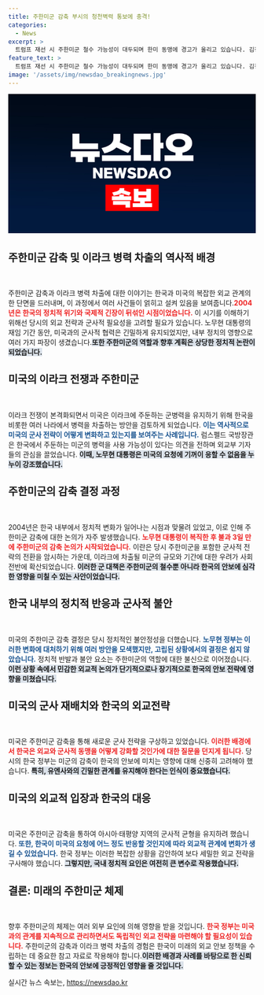 ```yaml
---
title: 주한미군 감축 부시의 청천벽력 통보에 충격!
categories:
  - News
excerpt: >
  트럼프 재선 시 주한미군 철수 가능성이 대두되며 한미 동맹에 경고가 울리고 있습니다. 김정은이 미 본토 타격과 함께 주한미군 철수를 요구할 가능성을 담은 맥매스터의 발언, 노무현 정부 시절 주한미군 감축에 대한 숨겨진 진실이 밝혀지며, 한반도 안보에 대한 우려가 깊어지고 있습니다.
feature_text: >
  트럼프 재선 시 주한미군 철수 가능성이 대두되며 한미 동맹에 경고가 울리고 있습니다. 김정은이 미 본토 타격과 함께 주한미군 철수를 요구할 가능성을 담은 맥매스터의 발언, 노무현 정부 시절 주한미군 감축에 대한 숨겨진 진실이 밝혀지며, 한반도 안보에 대한 우려가 깊어지고 있습니다.
image: '/assets/img/newsdao_breakingnews.jpg'
---
```


<p><img src="/assets/img/newsdao_breakingnews.jpg" alt="firstkoreanews 속보" /></p>

<h2 data-ke-size="size26">주한미군 감축 및 이라크 병력 차출의 역사적 배경</h2>

<p data-ke-size="size16">&nbsp;</p>

<p>주한미군 감축과 이라크 병력 차출에 대한 이야기는 한국과 미국의 복잡한 외교 관계의 한 단면을 드러내며, 이 과정에서 여러 사건들이 얽히고 설켜 있음을 보여줍니다.<b><span style="color: #ee2323;">2004년은 한국의 정치적 위기와 국제적 긴장이 뒤섞인 시점이었습니다.</span></b> 이 시기를 이해하기 위해선 당시의 외교 전략과 군사적 필요성을 고려할 필요가 있습니다. 노무현 대통령의 재임 기간 동안, 미국과의 군사적 협력은 긴밀하게 유지되었지만, 내부 정치의 영향으로 여러 가지 파장이 생겼습니다.<b><span style="background-color: #21538527;">또한 주한미군의 역할과 향후 계획은 상당한 정치적 논란이 되었습니다.</span></b> </p>

<h2 data-ke-size="size26">미국의 이라크 전쟁과 주한미군</h2>

<p data-ke-size="size16">&nbsp;</p>

<p>이라크 전쟁이 본격화되면서 미국은 이라크에 주둔하는 군병력을 유지하기 위해 한국을 비롯한 여러 나라에서 병력을 차출하는 방안을 검토하게 되었습니다. <b><span style="color: #1a5490;">이는 역사적으로 미국의 군사 전략이 어떻게 변화하고 있는지를 보여주는 사례입니다.</span></b> 럼스펠드 국방장관은 한국에서 주둔하는 미군의 병력을 사용 가능성이 있다는 의견을 전하며 외교부 기자들의 관심을 끌었습니다. <b><span style="background-color: #21538527;">이때, 노무현 대통령은 미국의 요청에 기꺼이 응할 수 없음을 누누이 강조했습니다.</span></b></p>

<h2 data-ke-size="size26">주한미군의 감축 결정 과정</h2>

<p data-ke-size="size16">&nbsp;</p>

<p>2004년은 한국 내부에서 정치적 변화가 일어나는 시점과 맞물려 있었고, 이로 인해 주한미군 감축에 대한 논의가 자주 발생했습니다. <b><span style="color: #ee2323;">노무현 대통령이 복직한 후 불과 3일 만에 주한미군의 감축 논의가 시작되었습니다.</span></b> 이란은 당시 주한미군을 포함한 군사적 전략의 전환을 암시하는 가운데, 이라크에 차출될 미군의 규모와 기간에 대한 우려가 사회 전반에 확산되었습니다. <b><span style="background-color: #21538527;">이러한 군 대책은 주한미군의 철수뿐 아니라 한국의 안보에 심각한 영향을 미칠 수 있는 사안이었습니다.</span></b></p>

<h2 data-ke-size="size26">한국 내부의 정치적 반응과 군사적 불안</h2>

<p data-ke-size="size16">&nbsp;</p>

<p>미국의 주한미군 감축 결정은 당시 정치적인 불안정성을 더했습니다. <b><span style="color: #1a5490;">노무현 정부는 이러한 변화에 대처하기 위해 여러 방안을 모색했지만, 고립된 상황에서의 결정은 쉽지 않았습니다.</span></b> 정치적 반발과 불안 요소는 주한미군의 역할에 대한 불신으로 이어졌습니다. <b><span style="background-color: #21538527;">이런 상황 속에서 민감한 외교적 논의가 단기적으로나 장기적으로 한국의 안보 전략에 영향을 미쳤습니다.</span></b></p>

<h2 data-ke-size="size26">미국의 군사 재배치와 한국의 외교전략</h2>

<p data-ke-size="size16">&nbsp;</p>

<p>미국은 주한미군 감축을 통해 새로운 군사 전략을 구상하고 있었습니다. <b><span style="color: #ee2323;">이러한 배경에서 한국은 외교와 군사적 동맹을 어떻게 강화할 것인가에 대한 질문을 던지게 됩니다.</span></b> 당시의 한국 정부는 미군의 감축이 한국의 안보에 미치는 영향에 대해 신중히 고려해야 했습니다. <b><span style="background-color: #21538527;">특히, 유엔사와의 긴밀한 관계를 유지해야 한다는 인식이 중요했습니다.</span></b></p>

<h2 data-ke-size="size26">미국의 외교적 입장과 한국의 대응</h2>

<p data-ke-size="size16">&nbsp;</p>

<p>미국은 주한미군 감축을 통하여 아시아·태평양 지역의 군사적 균형을 유지하려 했습니다. <b><span style="color: #1a5490;">또한, 한국이 미국의 요청에 어느 정도 반응할 것인지에 따라 외교적 관계에 변화가 생길 수 있었습니다.</span></b> 한국 정부는 이러한 복잡한 상황을 감안하여 보다 세밀한 외교 전략을 구사해야 했습니다. <b><span style="background-color: #21538527;">그렇지만, 국내 정치적 요인은 여전히 큰 변수로 작용했습니다.</span></b></p>

<h2 data-ke-size="size26">결론: 미래의 주한미군 체제</h2>

<p data-ke-size="size16">&nbsp;</p>

<p>향후 주한미군의 체제는 여러 외부 요인에 의해 영향을 받을 것입니다. <b><span style="color: #ee2323;">한국 정부는 미국과의 관계를 지속적으로 관리하면서도 독립적인 외교 전략을 마련해야 할 필요성이 있습니다.</span></b> 주한미군의 감축과 이라크 병력 차출의 경험은 한국이 미래의 외교 안보 정책을 수립하는 데 중요한 참고 자료로 작용해야 합니다.<b><span style="background-color: #21538527;">이러한 배경과 사례를 바탕으로 한 신뢰 할 수 있는 정보는 한국의 안보에 긍정적인 영향을 줄 것입니다.</span></b></p>
실시간 뉴스 속보는, <a href="https://newsdao.kr" rel="dofollow">https://newsdao.kr</a>


